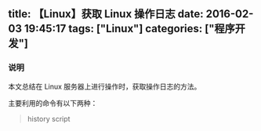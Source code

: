 title: 【Linux】获取 Linux 操作日志
date: 2016-02-03 19:45:17
tags: ["Linux"]
categories: ["程序开发"]
---
### 说明

本文总结在 Linux 服务器上进行操作时，获取操作日志的方法。

主要利用的命令有以下两种：

> history
  script
